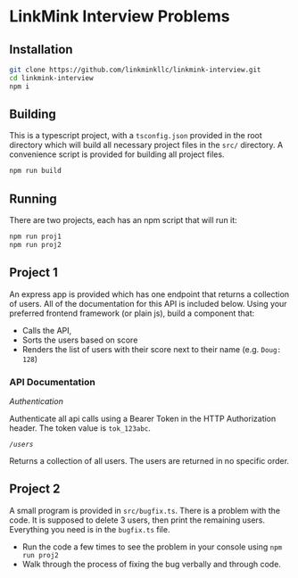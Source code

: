 # LinkMink Interview Problems

## Installation

``` bash
git clone https://github.com/linkminkllc/linkmink-interview.git
cd linkmink-interview
npm i
```

## Building

This is a typescript project, with a `tsconfig.json` provided in the root
directory which will build all necessary project files in the `src/` directory.
A convenience script is provided for building all project files.

``` bash
npm run build
```

## Running

There are two projects, each has an npm script that will run it:

``` bash
npm run proj1
npm run proj2
```

## Project 1

An express app is provided which has one endpoint that returns a collection of
users. All of the documentation for this API is included below. Using your
preferred frontend framework (or plain js), build a component that:

- Calls the API, 
- Sorts the users based on score
- Renders the list of users with their score next to their name (e.g. `Doug: 128`)

### API Documentation
*Authentication*

Authenticate all api calls using a Bearer Token in the HTTP Authorization
header. The token value is `tok_123abc`.

*`/users`*

Returns a collection of all users. The users are returned in no specific order.


## Project 2

A small program is provided in `src/bugfix.ts`. There is a problem with the
code. It is supposed to delete 3 users, then print the remaining users.
Everything you need is in the `bugfix.ts` file.

- Run the code a few times to see the problem in your console using `npm run proj2`
- Walk through the process of fixing the bug verbally and through code. 
